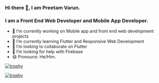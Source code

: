 ### Hi there 👋, I am Preetam Varun.

### I am a Front End Web Developer and Mobile App Developer.

- 🔭 I’m currently working on Mobile app and front end web development projects
- 🌱 I’m currently learning Flutter and Responsive Web Development
- 👯 I’m looking to collaborate on Flutter
- 🤔 I’m looking for help with Firebase 
- 😄 Pronouns: He/Him.



[![trophy](https://github-profile-trophy.vercel.app/?username=preetamvarun)](https://github.com/ryo-ma/github-profile-trophy)

[![trophy](https://github-profile-trophy.vercel.app/?username=preetamvarun&theme=onedark)](https://github.com/ryo-ma/github-profile-trophy)

